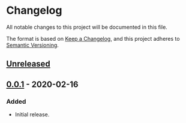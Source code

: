 # Changelog
All notable changes to this project will be documented in this file.

The format is based on [Keep a Changelog](https://keepachangelog.com/en/1.0.0/),
and this project adheres to [Semantic Versioning](https://semver.org/spec/v2.0.0.html).

## [Unreleased]

## [0.0.1] - 2020-02-16
### Added
- Initial release.

[Unreleased]: https://github.com/Colin-b/keepachangelog/compare/v0.0.1...HEAD
[0.0.1]: https://github.com/Colin-b/keepachangelog/releases/tag/v0.0.1
